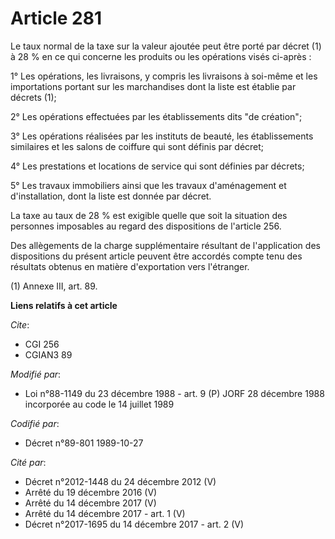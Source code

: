 # Article 281

Le taux normal de la taxe sur la valeur ajoutée peut être porté par décret (1) à 28 % en ce qui concerne les produits ou les
opérations visés ci-après :

1° Les opérations, les livraisons, y compris les livraisons à soi-même et les importations portant sur les marchandises dont
la liste est établie par décrets (1);

2° Les opérations effectuées par les établissements dits "de création";

3° Les opérations réalisées par les instituts de beauté, les établissements similaires et les salons de coiffure qui sont
définis par décret;

4° Les prestations et locations de service qui sont définies par décrets;

5° Les travaux immobiliers ainsi que les travaux d'aménagement et d'installation, dont la liste est donnée par décret.

La taxe au taux de 28 % est exigible quelle que soit la situation des personnes imposables au regard des dispositions de
l'article 256.

Des allègements de la charge supplémentaire résultant de l'application des dispositions du présent article peuvent être
accordés compte tenu des résultats obtenus en matière d'exportation vers l'étranger.

(1)  Annexe III, art. 89.

**Liens relatifs à cet article**

_Cite_:

  - CGI 256
  - CGIAN3 89

_Modifié par_:

  - Loi n°88-1149 du 23 décembre 1988 - art. 9 (P) JORF 28 décembre 1988 incorporée au code le 14 juillet 1989

_Codifié par_:

  - Décret n°89-801 1989-10-27

_Cité par_:

  - Décret n°2012-1448 du 24 décembre 2012 (V)
  - Arrêté du 19 décembre 2016 (V)
  - Arrêté du 14 décembre 2017 (V)
  - Arrêté du 14 décembre 2017 - art. 1 (V)
  - Décret n°2017-1695 du 14 décembre 2017 - art. 2 (V)
